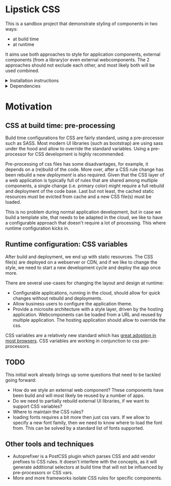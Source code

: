 # Lipstick CSS

This is a sandbox project that demonstrate styling of components in two ways:

*   at build time
*   at runtime

It aims use both approaches to style for application components, external components (from a library)or even external webcomponents. The 2 approaches should not exclude each other, and most likely both will be used combined.

<details>
<summary>Installation instructions</summary>
This is an angular application, build with the angular-cli. It can be installed with npm or yarn, using common installation

Installation: `npm install`

Start dev server: `npm start`

</details>

<details>
<summary>Dependencies</summary>
The application is using a small embedded library that contains some sample components. This is to demonstrates how an external component can be styled with the application styles (next step is to introduce a second application that reuses the component with different styles).

The application is using Bootstrap as a third party UI library, so that we can demonstrate styling of components using a third-party UI library.

</details>

# Motivation

## CSS at build time: pre-processing

Build time configurations for CSS are fairly standard, using a pre-processor such as SASS. Most modern UI libraries (such as bootstrap) are using sass under the hood and allow to override the standard variables. Using a pre-processor for CSS development is highly recommended.

Pre-processing of css files has some disadvantages, for example, it depends on a (re)build of the code. More over, after a CSS rule change has been rebuild a new _deployment_ is also required. Given that the CSS layer of a web application is typically full of rules that are shared among multiple components, a single change (i.e. primary color) might require a full rebuild and deployment of the code base. Last but not least, the cached static resources must be evicted from cache and a new CSS file(s) must be loaded.

This is no problem during normal application development, but in case we build a template site, that needs to be adapted in the cloud, we like to have a configurable approach that doesn't require a lot of processing. This where runtime configuration kicks in.

## Runtime configuration: CSS variables

After build and deployment, we end up with static resources. The CSS file(s) are deployed on a webserver or CDN, and if we like to change the style, we need to start a new development cycle and deploy the app once more.

There are several use-cases for changing the layout and design at runtime:

*   Configurable applications, running in the cloud, should allow for quick changes without rebuild and deployments.
*   Allow business users to configure the application theme.
*   Provide a microsite architecture with a style layer, driven by the hosting application. Webcomponents can be loaded from a URL and reused by multiple application. The hosting application should allow to override the css.

CSS variables are a relatively new standard which has [great adoption in most browsers](https://caniuse.com/#feat=css-variables). CSS variables are working in conjunction to css pre-processors.

## TODO

This initial work already brings up some questions that need to be tackled going forward:

*   How do we style an external web component? These components have been build and will most likely be reused by a number of apps.
*   Do we need to partially rebuild external UI libraries, if we want to support CSS variables?
*   Where to maintain the CSS rules?
*   loading fonts requires a bit more then just css vars. If we allow to specify a new font family, then we need to know where to load the font from. This can be solved by a standard list of fonts supported.

## Other tools and techniques

*   Autoprefixer is a PostCSS plugin which parses CSS and add vendor prefixes to CSS rules. It doesn't interfere with the concepts, as it will generate additional selectors at build time that will not be influenced by pre-processors or CSS vars.
*   More and more frameworks isolate CSS rules for specific components.
